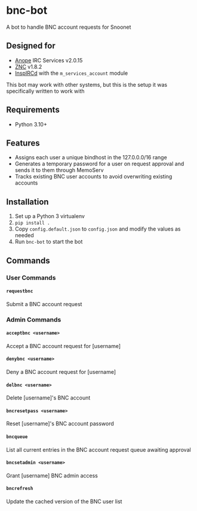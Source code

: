 # bnc-bot
A bot to handle BNC account requests for Snoonet

## Designed for
- [Anope](https://anope.org) IRC Services v2.0.15
- [ZNC](https://znc.in) v1.8.2
- [InspIRCd](https://inspircd.org) with the `m_services_account` module

This bot may work with other systems, but this is the setup it was specifically written to work with

## Requirements
- Python 3.10+

## Features
- Assigns each user a unique bindhost in the 127.0.0.0/16 range
- Generates a temporary password for a user on request approval and sends it to them through MemoServ
- Tracks existing BNC user accounts to avoid overwriting existing accounts

## Installation
1. Set up a Python 3 virtualenv
2. `pip install .`
3. Copy `config.default.json` to `config.json` and modify the values as needed
4. Run `bnc-bot` to start the bot

## Commands
### User Commands
#### `requestbnc`
Submit a BNC account request

### Admin Commands
#### `acceptbnc <username>`
Accept a BNC account request for [username]

#### `denybnc <username>`
Deny a BNC account request for [username]

#### `delbnc <username>`
Delete [username]'s BNC account

#### `bncresetpass <username>`
Reset [username]'s BNC account password

#### `bncqueue`
List all current entries in the BNC account request queue awaiting approval

#### `bncsetadmin <username>`
Grant [username] BNC admin access

#### `bncrefresh`
Update the cached version of the BNC user list
